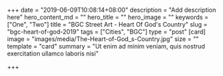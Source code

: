 +++
date = "2019-06-09T10:08:14+08:00"
description = "Add description here"
hero_content_md = ""
hero_title = ""
hero_image = ""
keywords = ["One", "Two"]
title = "BGC Street Art - Heart Of God's Country"
slug = "bgc-heart-of-god-2019"
tags = ["Cities", "BGC"]
type = "post"
[card]
image = "images/media/The-Heart-of-God_s-Country.jpg"
size = ""
template = "card"
summary = "Ut enim ad minim veniam, quis nostrud exercitation ullamco laboris nisi"

+++